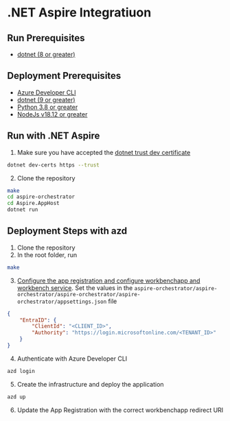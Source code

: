 # .NET Aspire Integratiuon

## Run Prerequisites

- [dotnet (8 or greater)](https://dotnet.microsoft.com/en-us/download)

## Deployment Prerequisites

- [Azure Developer CLI](https://learn.microsoft.com/en-us/azure/developer/azure-developer-cli/install-azd?tabs=winget-windows%2Cbrew-mac%2Cscript-linux)
- [dotnet (9 or greater)](https://dotnet.microsoft.com/en-us/download)
- [Python 3.8 or greater](https://www.python.org/downloads/)
- [NodeJs v18.12 or greater](https://nodejs.org/en/download/)

## Run with .NET Aspire

1. Make sure you have accepted the [dotnet trust dev certificate](https://learn.microsoft.com/en-us/aspnet/core/security/enforcing-ssl?view=aspnetcore-9.0&tabs=visual-studio%2Clinux-sles#trust-the-aspnet-core-https-development-certificate)
```bash
dotnet dev-certs https --trust
```

2. Clone the repository

```bash
make
cd aspire-orchestrator
cd Aspire.AppHost
dotnet run
```

## Deployment Steps with azd

1. Clone the repository
2. In the root folder, run
```bash
make
```
3. [Configure the app registration and configure workbenchapp and workbench service](../docs/CUSTOM_APP_REGISTRATION.md). Set the values in the `aspire-orchestrator/aspire-orchestrator/aspire-orchestrator/aspire-orchestrator/appsettings.json` file
```json
{
    "EntraID": {
        "ClientId": "<CLIENT_ID>",
        "Authority": "https://login.microsoftonline.com/<TENANT_ID>"
    }
}
```
4. Authenticate with Azure Developer CLI
```bash
azd login
```
5. Create the infrastructure and deploy the application
```bash
azd up
```
6. Update the App Registration with the correct workbenchapp redirect URI